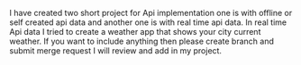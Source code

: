 I have created two short project for Api implementation one is with offline or self created api data and another one is with real time api data. In real time Api data I tried to create a weather app that shows your city current weather. If you want to include anything then please create branch and submit merge request I will review and add in my project.
